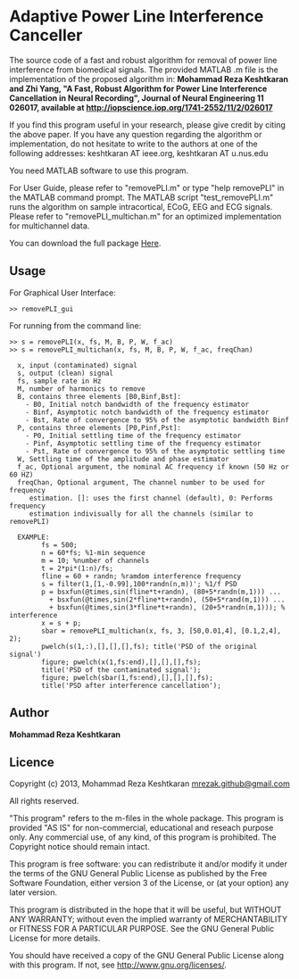 Adaptive Power Line Interference Canceller
=================================

The source code of a fast and robust algorithm for removal of power line interference from biomedical signals.
The provided MATLAB .m file is the implementation of the proposed algorithm in:
**Mohammad Reza Keshtkaran and Zhi Yang, "A Fast, Robust Algorithm for Power Line Interference Cancellation in Neural Recording", Journal of Neural Engineering 11 026017, available at http://iopscience.iop.org/1741-2552/11/2/026017**

If you find this program useful in your research, please give credit by citing the above paper. If you have any question regarding the algorithm or implementation, do not hesitate to write to the authors at one of the following addresses: keshtkaran AT ieee.org, keshtkaran AT u.nus.edu

You need MATLAB software to use this program. 

For User Guide, please refer to "removePLI.m" or type "help removePLI" in the MATLAB command prompt.
The MATLAB script "test_removePLI.m" runs the algorithm on sample intracortical, ECoG, EEG and ECG signals.
Please refer to "removePLI_multichan.m" for an optimized implementation for multichannel data.

You can download the full package [Here](https://github.com/mrezak/removePLI/archive/master.zip).

## Usage
For Graphical User Interface:
```
>> removePLI_gui
```
For running from the command line:
```
>> s = removePLI(x, fs, M, B, P, W, f_ac)
>> s = removePLI_multichan(x, fs, M, B, P, W, f_ac, freqChan)
```
```
  x, input (contaminated) signal
  s, output (clean) signal
  fs, sample rate in Hz
  M, number of harmonics to remove
  B, contains three elements [B0,Binf,Bst]: 
	- B0, Initial notch bandwidth of the frequency estimator
	- Binf, Asymptotic notch bandwidth of the frequency estimator
	- Bst, Rate of convergence to 95% of the asymptotic bandwidth Binf
  P, contains three elements [P0,Pinf,Pst]: 
	- P0, Initial settling time of the frequency estimator
	- Pinf, Asymptotic settling time of the frequency estimator
	- Pst, Rate of convergence to 95% of the asymptotic settling time
  W, Settling time of the amplitude and phase estimator
  f_ac, Optional argument, the nominal AC frequency if known (50 Hz or 60 HZ)
  freqChan, Optional argument, The channel number to be used for frequency
     estimation. []: uses the first channel (default), 0: Performs frequency
     estimation indivisually for all the channels (similar to removePLI)
```
```
  EXAMPLE:
		fs = 500;
		n = 60*fs; %1-min sequence	
		m = 10; %number of channels
		t = 2*pi*(1:n)/fs;
		fline = 60 + randn; %ramdom interference frequency
		s = filter(1,[1,-0.99],100*randn(n,m))'; %1/f PSD
		p = bsxfun(@times,sin(fline*t+randn), (80+5*randn(m,1))) ...
          + bsxfun(@times,sin(2*fline*t+randn), (50+5*rand(m,1))) ...
		  + bsxfun(@times,sin(3*fline*t+randn), (20+5*randn(m,1))); % interference	
		x = s + p;
 		sbar = removePLI_multichan(x, fs, 3, [50,0.01,4], [0.1,2,4], 2);
 		pwelch(s(1,:),[],[],[],fs); title('PSD of the original signal')
 		figure; pwelch(x(1,fs:end),[],[],[],fs); 
		title('PSD of the contaminated signal');
 		figure; pwelch(sbar(1,fs:end),[],[],[],fs); 
		title('PSD after interference cancellation');
```

## Author
**Mohammad Reza Keshtkaran**
## Licence
  Copyright (c) 2013, Mohammad Reza Keshtkaran <mrezak.github@gmail.com>
  
  All rights reserved.
  
  "This program" refers to the m-files in the whole package.
  This program is provided "AS IS" for non-commercial, educational 
  and reseach purpose only. Any commercial use, of any kind, of 
  this program is prohibited. The Copyright notice should remain intact.

  This program is free software: you can redistribute it and/or modify
  it under the terms of the GNU General Public License as published by
  the Free Software Foundation, either version 3 of the License, or
  (at your option) any later version.

  This program is distributed in the hope that it will be useful,
  but WITHOUT ANY WARRANTY; without even the implied warranty of
  MERCHANTABILITY or FITNESS FOR A PARTICULAR PURPOSE.  See the
  GNU General Public License for more details.

  You should have received a copy of the GNU General Public License
  along with this program.  If not, see <http://www.gnu.org/licenses/>.
